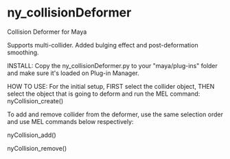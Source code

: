 # ny_collisionDeformer
Collision Deformer for Maya

Supports multi-collider. Added bulging effect and post-deformation smoothing. 

INSTALL:
Copy the ny_collisionDeformer.py to your "maya/plug-ins" folder and make sure it's loaded on Plug-in Manager.

HOW TO USE:
For the initial setup, FIRST select the collider object, THEN select the object that is going to deform and run the MEL command:
nyCollision_create()

To add and remove collider from the deformer, use the same selection order and use MEL commands below respectively:

nyCollision_add()

nyCollision_remove()
